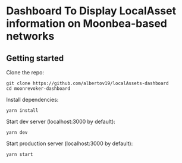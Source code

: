 # Dashboard To Display LocalAsset information on Moonbea-based networks

## Getting started

Clone the repo:

```
git clone https://github.com/albertov19/localAssets-dashboard
cd moonrevoker-dashboard
```

Install dependencies:

```
yarn install
```

Start dev server (localhost:3000 by default):

```
yarn dev
```

Start production server (localhost:3000 by default):

```
yarn start
```

